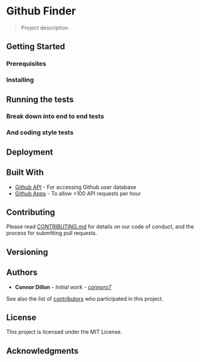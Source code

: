 # Github Finder

> Project description

## Getting Started

### Prerequisites

### Installing

## Running the tests

### Break down into end to end tests

### And coding style tests

## Deployment

## Built With

- [Github API](https://developer.github.com/v3/) - For accessing Github user database
- [Github Apps](https://github.com/settings/applications/new) - To allow >100 API requests per hour

## Contributing

Please read [CONTRIBUTING.md](https://github.com) for details on our code of conduct, and the process for submitting pull requests.

## Versioning

## Authors

- **Connor Dillon** - _Initial work_ - [connoro7](https://github.com/connoro7)

See also the list of [contributors](https://github.com/your/project/contributors) who participated in this project.

## License

This project is licensed under the MIT License.

## Acknowledgments
